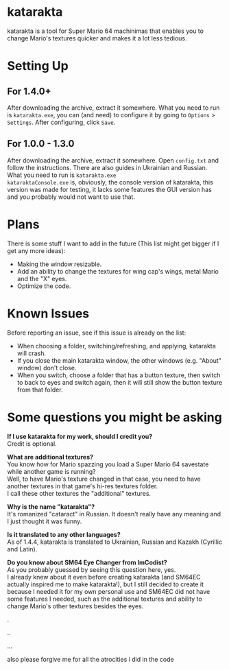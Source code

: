 # katarakta
katarakta is a tool for Super Mario 64 machinimas that enables you to change Mario's textures quicker and makes it a lot less tedious.

# Setting Up
## For 1.4.0+
After downloading the archive, extract it somewhere. What you need to run is `katarakta.exe`, you can (and need) to configure it by going to `Options` > `Settings`. After configuring, click `Save`.
## For 1.0.0 - 1.3.0
After downloading the archive, extract it somewhere. Open `config.txt` and follow the instructions. There are also guides in Ukrainian and Russian.\
What you need to run is `katarakta.exe`\
`kataraktaConsole.exe` is, obviously, the console version of katarakta, this version was made for testing, it lacks some features the GUI version has and you probably would not want to use that.

# Plans
There is some stuff I want to add in the future (This list might get bigger if I get any more ideas):
- Making the window resizable.
- Add an ability to change the textures for wing cap's wings, metal Mario and the "X" eyes.
- Optimize the code.

# Known Issues
Before reporting an issue, see if this issue is already on the list:
- When choosing a folder, switching/refreshing, and applying, katarakta will crash.
- If you close the main katarakta window, the other windows (e.g. "About" window) don't close.
- When you switch, choose a folder that has a button texture, then switch to back to eyes and switch again, then it will still show the button texture from that folder.

# Some questions you might be asking
**If I use katarakta for my work, should I credit you?**\
Credit is optional.

**What are additional textures?**\
You know how for Mario spazzing you load a Super Mario 64 savestate while another game is running?\
Well, to have Mario's texture changed in that case, you need to have another textures in that game's hi-res textures folder.\
I call these other textures the "additional" textures.

**Why is the name "katarakta"?**\
It's romanized "cataract" in Russian. It doesn't really have any meaning and I just thought it was funny.

**Is it translated to any other languages?**\
As of 1.4.4, katarakta is translated to Ukrainian, Russian and Kazakh (Cyrillic and Latin).

**Do you know about SM64 Eye Changer from ImCodist?**\
As you probably guessed by seeing this question here, yes.\
I already knew about it even before creating katarakta (and SM64EC actually inspired me to make katarakta!), but I still decided to create it because I needed it for my own personal use and SM64EC did not have some features I needed, such as the additional textures and ability to change Mario's other textures besides the eyes.

.

..

...

also please forgive me for all the atrocities i did in the code

